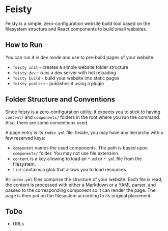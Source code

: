 # Feisty

Feisty is a simple, zero-configuration website build tool based on the filesystem
structure and React components to build small websites.

## How to Run
You can run it in dev mode and use to pre-build pages of your website.

- `feisty init` - creates a simple website folder structure
- `feisty dev` - runs a dev server with hot reloading
- `feisty build` - build your website into static pages
- `feisty publish` - publishes it using a plugin

## Folder Structure and Conventions
Since feisty is a zero-configuration utility, it expects you to stick to having
`content/` and `components/` folders in the root where you run the command. Also,
there are some conventions used.

A page entry is its `index.yml` file. Inside, you may have any hierarchy with a
few reserved keys:

- `component` names the used components. The path is based upon `components/`
folder. You may not use file extension.
- `content` is a key allowing to load an `*.md` or `*.yml` file from the
filesystem.
- `list` contains a glob that allows you to load resources

All `index.yml` files comprise the structure of your website. Each file is read,
the content is processed with either a Markdown or a YAML parser, and passed to
the corresponding component so it can render the page. The page is then put on
the filesystem according to its original placement.

## ToDo

- URLs

